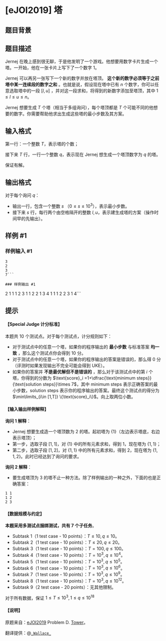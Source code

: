 # [eJOI2019] 塔

## 题目背景



## 题目描述

Jernej 在晚上感到很无聊，于是他发明了一个游戏。他想要用数字卡片生成一个塔。一开始，他在一张卡片上写下了一个数字 $1$。

Jernej 可以再另一张写下一个新的数字并放在塔顶。 **这个新的数字必须等于之前塔中某一连续段的数字之和** 。也就是说，假设现在塔中已有 $n$ 个数字，你可以任意选取塔中的一段 $[l,u]$ ，并对这一段求和，将得到的新数字添加至塔顶，其中 $1\le l\le u\le n$。

Jernej 想要生成 $T$ 个塔（相当于多组询问），每个塔顶都是 $T$ 个可能不同的他想要的数字。你需要帮助他求出生成这些塔的最小步数及其方案。

## 输入格式

第一行：一个整数 $T$，表示塔的个数；

接下来 $T$ 行，一行一个整数 $q$，表示现在 Jernej 想生成一个塔顶数字为 $q$ 的塔。

保证有解。

## 输出格式

对于每个询问 $q$：

- 输出一行，包含一个整数 $s$ （$0\le s\le 10^3$），表示最小步数。
- 接下来 $s$ 行，每行两个由空格隔开的整数 $l,u$，表示建生成塔的方案（操作时间早的先输出）。

## 样例 #1

### 样例输入 #1
```
3
2
3
7```

### 样例输出 #1

```
2
1 1
1 2
3
1 1
2 2
1 3
4
1 1
1 2
2 3
1 4​```

## 提示

#### 【Special Judge 计分标准】

本题共 $10$ 个测试点。对于每个测试点，计分规则如下：

- 对于测试点中的任意一个塔，如果你的程序输出的 **最小步数** 与标准答案 **均一致** ，那么这个测试点你会得到 $10$ 分。
- 对于测试点中的任意一个塔，如果你的程序输出的答案是错误的，那么得 $0$ 分（评测时如果发现输出不完全可能会得到 UKE）。
- 如果你的答案并 **不是最优解但不是错误的** ，那么对于该测试点中的第 $i$ 个塔，你得到的分数为 $\text{score}_i =1+\dfrac{\text{minimum steps}}{\text{solution steps}}\times 7$，其中 $\text{minimum steps}$ 表示正确答案的最小步数，$\text{solution steps}$ 表示你的程序输出的答案。最终这个测试点的得分为 $\min\limits_{i\in [1,T]} \{\text{score}_i\}$。向上取两位小数。

#### 【输入输出样例解释】

**询问 1 解释**：

- Jernej 想要生成造一个塔顶数为 $2$ 的塔。起初塔为 $\{1\}$（左边表示塔底，右边表示塔顶）；
- 第一步，选取子段 $[1,1]$，对 $\{1\}$ 中的所有元素求和，得到 $1$，现在塔为 $\{1,1\}$；
- 第二步，选取子段 $[1,2]$，对 $\{1,1\}$ 中的所有元素求和，得到 $2$，现在塔为 $\{1,1,2\}$。此时已经达到了询问的要求。

**询问 2 解释**：

- 要生成塔顶为 $3$ 的塔不止一种方法。除了样例输出的一种之外，下面的也是正确答案：

```plain
1 1
1 2
2 3
```

#### 【数据规模与约定】

**本题采用多测试点捆绑测试，共有 7 个子任务**。

- Subtask 1（1 test case - 10 points）：$T\le 10,q\le 10$。
- Subtask 2（1 test case - 10 points）：$T\le 20,q\le 20$。
- Subtask 3（1 test case - 10 points）：$T= 100,q\le 100$。
- Subtask 4（1 test case - 10 points）：$T= 10^3,q\le 10^4$。
- Subtask 5（1 test case - 10 points）：$T= 10^3,q\le 10^5$。
- Subtask 6（1 test case - 10 points）：$T= 10^3,q\le 10^6$。
- Subtask 7（1 test case - 10 points）：$T= 10^3,q\le 10^9$。
- Subtask 8（1 test case - 10 points）：$T= 10^3,q\le 10^{12}$。
- Subtask 9（2 test case - 20 points）：无其他限制。

对于所有数据，保证 $1\le T\le 10^3,1\le q\le 10^{18}$

#### 【说明】

原题来自：[eJOI2019](https://www.ejoi2019.si) Problem D. [Tower](https://www.ejoi2019.si/static/media/uploads/tasks/tower-isc.pdf)。

翻译提供：@[```_Wallace_```](https://www.luogu.com.cn/user/61430)
